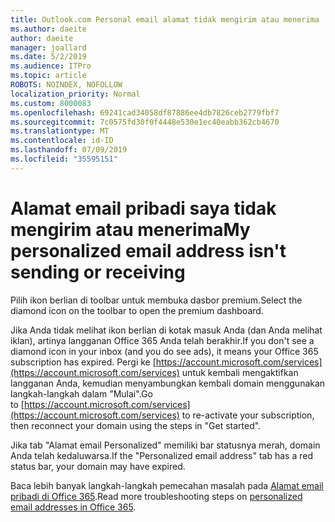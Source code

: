 ```yaml
---
title: Outlook.com Personal email alamat tidak mengirim atau menerima
ms.author: daeite
author: daeite
manager: joallard
ms.date: 5/2/2019
ms.audience: ITPro
ms.topic: article
ROBOTS: NOINDEX, NOFOLLOW
localization_priority: Normal
ms.custom: 8000083
ms.openlocfilehash: 69241cad34058df87886ee4db7826ceb2779fbf7
ms.sourcegitcommit: 7c0575fd30f0f4448e530e1ec40eabb362cb4670
ms.translationtype: MT
ms.contentlocale: id-ID
ms.lasthandoff: 07/09/2019
ms.locfileid: "35595151"
---
```

# <a name="my-personalized-email-address-isnt-sending-or-receiving"></a><span data-ttu-id="557af-102">Alamat email pribadi saya tidak mengirim atau menerima</span><span class="sxs-lookup"><span data-stu-id="557af-102">My personalized email address isn't sending or receiving</span></span>

<span data-ttu-id="557af-103">Pilih ikon berlian di toolbar untuk membuka dasbor premium.</span><span class="sxs-lookup"><span data-stu-id="557af-103">Select the diamond icon on the toolbar to open the premium dashboard.</span></span>

<span data-ttu-id="557af-104">Jika Anda tidak melihat ikon berlian di kotak masuk Anda (dan Anda melihat iklan), artinya langganan Office 365 Anda telah berakhir.</span><span class="sxs-lookup"><span data-stu-id="557af-104">If you don't see a diamond icon in your inbox (and you do see ads), it means your Office 365 subscription has expired.</span></span> <span data-ttu-id="557af-105">Pergi ke [https://account.microsoft.com/services](https://account.microsoft.com/services) untuk kembali mengaktifkan langganan Anda, kemudian menyambungkan kembali domain menggunakan langkah-langkah dalam "Mulai".</span><span class="sxs-lookup"><span data-stu-id="557af-105">Go to [https://account.microsoft.com/services](https://account.microsoft.com/services) to re-activate your subscription, then reconnect your domain using the steps in "Get started".</span></span>

<span data-ttu-id="557af-106">Jika tab "Alamat email Personalized" memiliki bar statusnya merah, domain Anda telah kedaluwarsa.</span><span class="sxs-lookup"><span data-stu-id="557af-106">If the "Personalized email address" tab has a red status bar, your domain may have expired.</span></span>

<span data-ttu-id="557af-107">Baca lebih banyak langkah-langkah pemecahan masalah pada [Alamat email pribadi di Office 365](https://support.office.com/article/75416a58-b225-4c02-8c07-8979403b427b?wt.mc_id=Office_Outlook_com_Alchemy).</span><span class="sxs-lookup"><span data-stu-id="557af-107">Read more troubleshooting steps on [personalized email addresses in Office 365](https://support.office.com/article/75416a58-b225-4c02-8c07-8979403b427b?wt.mc_id=Office_Outlook_com_Alchemy).</span></span>